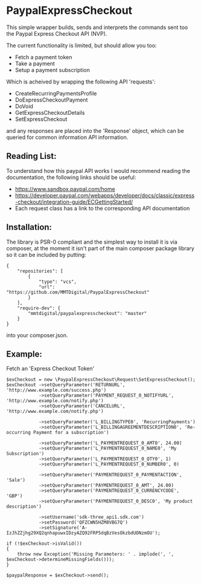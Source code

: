 PaypalExpressCheckout
=====================
This simple wrapper builds, sends and interprets the commands sent too the Paypal Express Checkout API (NVP).

The current functionality is limited, but should allow you too:

 - Fetch a payment token
 - Take a payment
 - Setup a payment subscription

Which is acheived by wrapping the following API 'requests':

 - CreateRecurringPaymentsProfile
 - DoExpressCheckoutPayment
 - DoVoid
 - GetExpressCheckoutDetails
 - SetExpressCheckout

and any responses are placed into the 'Response' object, which can be queried for common information API information.

Reading List:
-------------
To understand how this paypal API works I would recommend reading the documentation, the following links should be useful:
 - https://www.sandbox.paypal.com/home
 - https://developer.paypal.com/webapps/developer/docs/classic/express-checkout/integration-guide/ECGettingStarted/
 - Each request class has a link to the corresponding API documentation

Installation:
-------------
The library is PSR-0 compliant and the simplest way to install it is via composer, at the moment it isn't part of the
main composer package library so it can be included by putting:

    {
        "repositories": [
            {
                "type": "vcs",
                "url": "https://github.com/MMTDigital/PaypalExpressCheckout"
            }
        ],
        "require-dev": {
            "mmtdigital/paypalexpresscheckout": "master"
        }
    }

into your composer.json.


Example:
--------
Fetch an 'Express Checkout Token'

    $exCheckout = new \PaypalExpressCheckout\Request\SetExpressCheckout();
    $exCheckout ->setQueryParameter('RETURNURL', 'http://www.example.com/success.php')
                ->setQueryParameter('PAYMENT_REQUEST_0_NOTIFYURL', 'http://www.example.com/notify.php')
                ->setQueryParameter('CANCELURL', 'http://www.example.com/notify.php')

                ->setQueryParameter('L_BILLINGTYPE0', 'RecurringPayments')
                ->setQueryParameter('L_BILLINGAGREEMENTDESCRIPTION0', 'Re-occurring Payment for a subscription')

                ->setQueryParameter('L_PAYMENTREQUEST_0_AMT0', 24.00)
                ->setQueryParameter('L_PAYMENTREQUEST_0_NAME0', 'My Subscription')
                ->setQueryParameter('L_PAYMENTREQUEST_0_QTY0', 1)
                ->setQueryParameter('L_PAYMENTREQUEST_0_NUMBER0', 0)

                ->setQueryParameter('PAYMENTREQUEST_0_PAYMENTACTION', 'Sale')
                ->setQueryParameter('PAYMENTREQUEST_0_AMT', 24.00)
                ->setQueryParameter('PAYMENTREQUEST_0_CURRENCYCODE', 'GBP')
                ->setQueryParameter('PAYMENTREQUEST_0_DESC0', 'My product description')

                ->setUsername('sdk-three_api1.sdk.com')
                ->setPassword('QFZCWN5HZM8VBG7Q')
                ->setSignature('A-IzJhZZjhg29XQ2qnhapuwxIDzyAZQ92FRP5dqBzVesOkzbdUONzmOU');

    if (!$exCheckout->isValid())
    {
        throw new Exception('Missing Parameters: ' . implode(', ', $exCheckout->determineMissingFields()));
    }
    
    $paypalResponse = $exCheckout->send();
